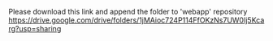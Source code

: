 Please download this link and append the folder to 'webapp' repository
https://drive.google.com/drive/folders/1jMAioc724P114FfOKzNs7UW0Ij5Kcarg?usp=sharing